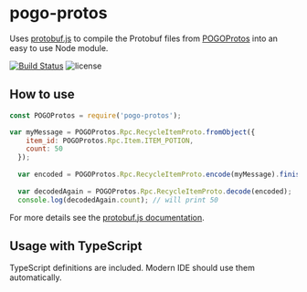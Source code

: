 # pogo-protos
Uses [protobuf.js](https://github.com/dcodeIO/protobuf.js) to compile the Protobuf files from
[POGOProtos](https://github.com/Furtif/POGOProtos) into an easy to use Node module.

<!--
[![npm version](https://badge.fury.io/js/pogo-protos.svg)](https://badge.fury.io/js/pogo-protos)
![npm downloads](https://img.shields.io/npm/dt/pogo-protos.svg) --> 
[![Build Status](https://travis-ci.com/Furtif/pogo-protos.svg?branch=master)](https://travis-ci.com/Furtif/pogo-protos)
![license](https://img.shields.io/npm/l/pogo-protos.svg)


## How to use
```javascript
const POGOProtos = require('pogo-protos');

var myMessage = POGOProtos.Rpc.RecycleItemProto.fromObject({
    item_id: POGOProtos.Rpc.Item.ITEM_POTION,
    count: 50
  });
  
  var encoded = POGOProtos.Rpc.RecycleItemProto.encode(myMessage).finish();
  
  var decodedAgain = POGOProtos.Rpc.RecycleItemProto.decode(encoded);
  console.log(decodedAgain.count); // will print 50
```

For more details see the [protobuf.js documentation](https://github.com/dcodeIO/protobuf.js/wiki).

## Usage with TypeScript
TypeScript definitions are included. Modern IDE should use them automatically.
